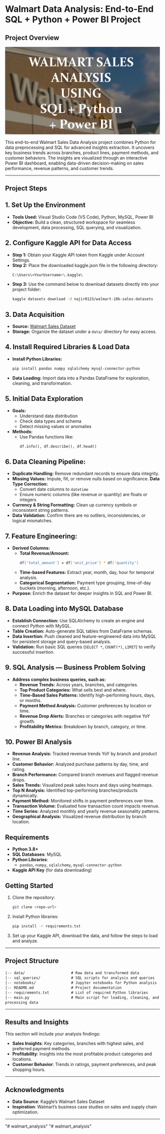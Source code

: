 # Walmart Data Analysis: End-to-End SQL + Python + Power BI Project

## Project Overview

![Project Pipeline](https://github.com/PrachiSwarnim/walmart_analysis/blob/main/walmart_cover.jpg)

This end-to-end Walmart Sales Data Analysis project combines Python for data preprocessing and SQL for advanced insights extraction. It uncovers key business trends across branches, product lines, payment methods, and customer behaviors. The insights are visualized through an interactive Power BI dashboard, enabling data-driven decision-making on sales performance, revenue patterns, and customer trends.

---

## Project Steps
## 1. Set Up the Environment
- **Tools Used:** Visual Studio Code (VS Code), Python, MySQL, Power BI
- **Objective:** Build a clean, structured workspace for seamless development, data processing, SQL querying, and visualization.

## 2. Configure Kaggle API for Data Access
- **Step 1:** Obtain your Kaggle API token from Kaggle under Account Settings.
- **Step 2:** Place the downloaded kaggle.json file in the following directory:
  ```bash
  C:\Users\<YourUsername>\.kaggle\
  ```
- **Step 3:** Use the command below to download datasets directly into your project folder:
  ```bash
  kaggle datasets download -d najir0123/walmart-10k-sales-datasets
  ```

## 3. Data Acquisition
- **Source:** [Walmart Sales Dataset](https://www.kaggle.com/datasets/najir0123/walmart-10k-sales-datasets)
- **Storage:** Organize the dataset under a ```data/``` directory for easy access.

## 4. Install Required Libraries & Load Data
- **Install Python Libraries:**
  ```bash
  pip install pandas numpy sqlalchemy mysql-connector-python
  ```
- **Data Loading:** Import data into a Pandas DataFrame for exploration, cleaning, and transformation.

## 5. Initial Data Exploration
- **Goals:**
  - Understand data distribution
  - Check data types and schema
  - Detect missing values or anomalies
- **Methods:**
  - Use Pandas functions like:
    ```python
    df.info(), df.describe(), df.head()
    ```
## 6. Data Cleaning Pipeline:
- **Duplicate Handling:** Remove redundant records to ensure data integrity.
- **Missing Values:** Impute, fill, or remove nulls based on significance.
  **Data Type Correction:**
  - Convert date columns to ```datetime```
  - Ensure numeric columns (like revenue or quantity) are floats or integers
- **Currency & String Formatting:** Clean up currency symbols or inconsistent string patterns.
- **Data Validation:** Confirm there are no outliers, inconsistencies, or logical mismatches.

## 7. Feature Engineering:
- **Derived Columns:**
  - **Total Revenue/Amount:**
    ```bash
    df['total_amount'] = df['unit_price'] * df['quantity']
    ```
  - **Time-based Features:** Extract year, month, day, hour for temporal analysis.
  - **Categorical Segmentation:** Payment type grouping, time-of-day buckets (morning, afternoon, etc.).
- **Purpose:** Enrich the dataset for deeper insights in SQL and Power BI.

## 8. Data Loading into MySQL Database
- **Establish Connection:** Use SQLAlchemy to create an engine and connect Python with MySQL.
- **Table Creation:** Auto-generate SQL tables from DataFrame schemas.
- **Data Insertion:** Push cleaned and feature-engineered data into MySQL for persistent storage and query-based analysis.
- **Validation:** Run basic SQL queries (```SELECT *```, ```COUNT(*)```, ```LIMIT```) to verify successful insertion.

## 9. SQL Analysis — Business Problem Solving
- **Address complex business queries, such as:**
  - **Revenue Trends:** Across years, branches, and categories.
  - **Top Product Categories:** What sells best and where.
  - **Time-Based Sales Patterns:** Identify high-performing hours, days, or months.
  - **Payment Method Analysis:** Customer preferences by location or time.
  - **Revenue Drop Alerts:** Branches or categories with negative YoY growth.
  - **Profitability Metrics:** Breakdown by branch, category, or time.

## 10. Power BI Analysis
- **Revenue Analysis:** Tracked revenue trends YoY by branch and product line.
- **Customer Behavior:** Analyzed purchase patterns by day, time, and rating.
- **Branch Performance:** Compared branch revenues and flagged revenue drops.
- **Sales Trends:** Visualized peak sales hours and days using heatmaps.
- **Top N Analysis:** Identified top-performing branches/products dynamically.
- **Payment Method:** Monitored shifts in payment preferences over time.
- **Transaction Volume:** Evaluated how transaction count impacts revenue.
- **Time Series:** Analyzed monthly and yearly revenue seasonality patterns.
- **Geographical Analysis:** Visualized revenue distribution by branch location.
     
## Requirements

- **Python 3.8+**
- **SQL Databases**: MySQL
- **Python Libraries**:
  - `pandas`, `numpy`, `sqlalchemy`, `mysql-connector-python`
- **Kaggle API Key** (for data downloading)

## Getting Started

1. Clone the repository:
   ```bash
   git clone <repo-url>
   ```
2. Install Python libraries:
   ```bash
   pip install -r requirements.txt
   ```
3. Set up your Kaggle API, download the data, and follow the steps to load and analyze.

---

## Project Structure

```plaintext
|-- data/                     # Raw data and transformed data
|-- sql_queries/              # SQL scripts for analysis and queries
|-- notebooks/                # Jupyter notebooks for Python analysis
|-- README.md                 # Project documentation
|-- requirements.txt          # List of required Python libraries
|-- main.py                   # Main script for loading, cleaning, and processing data
```
---

## Results and Insights

This section will include your analysis findings:
- **Sales Insights**: Key categories, branches with highest sales, and preferred payment methods.
- **Profitability**: Insights into the most profitable product categories and locations.
- **Customer Behavior**: Trends in ratings, payment preferences, and peak shopping hours.

---

## Acknowledgments

- **Data Source**: Kaggle’s Walmart Sales Dataset
- **Inspiration**: Walmart’s business case studies on sales and supply chain optimization.

---
"# walmart_analysis" 
"# walmart_analysis" 
